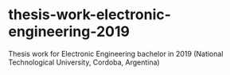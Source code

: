 # thesis-work-electronic-engineering-2019
Thesis work for Electronic Engineering bachelor in 2019 (National Technological University, Cordoba, Argentina)
